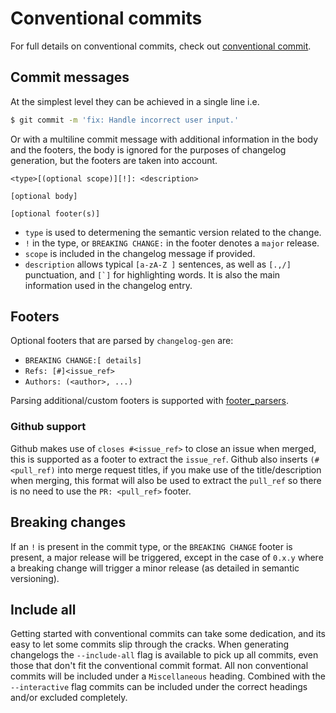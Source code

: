 # Conventional commits

For full details on conventional commits, check out [conventional
commit](https://www.conventionalcommits.org/en/v1.0.0/).

## Commit messages

At the simplest level they can be achieved in a single line i.e.

```bash
$ git commit -m 'fix: Handle incorrect user input.'
```

Or with a multiline commit message with additional information in the body
and the footers, the body is ignored for the purposes of changelog generation,
but the footers are taken into account.

```
<type>[(optional scope)][!]: <description>

[optional body]

[optional footer(s)]
```

* `type` is used to determening the semantic version related to the change.
* `!` in the type, or `BREAKING CHANGE:` in the footer denotes a `major` release.
* `scope` is included in the changelog message if provided.
* `description` allows typical `[a-zA-Z ]` sentences, as well as `[.,/]`
  punctuation, and ``[`]`` for highlighting words. It is also the main
  information used in the changelog entry.

## Footers

Optional footers that are parsed by `changelog-gen` are:

* `BREAKING CHANGE:[ details]`
* `Refs: [#]<issue_ref>`
* `Authors: (<author>, ...)`

Parsing additional/custom footers is supported with
[footer_parsers](https://nrwldev.github.io/changelog-gen/configuration/#footer_parsers).

### Github support

Github makes use of `closes #<issue_ref>` to close an issue when merged, this
is supported as a footer to extract the `issue_ref`. Github also inserts
`(#<pull_ref)` into merge request titles, if you make use of the
title/description when merging, this format will also be used to extract the
`pull_ref` so there is no need to use the `PR: <pull_ref>` footer.

## Breaking changes

If an `!` is present in the commit type, or the `BREAKING CHANGE` footer is
present, a major release will be triggered, except in the case of `0.x.y` where
a breaking change will trigger a minor release (as detailed in semantic
versioning).

## Include all

Getting started with conventional commits can take some dedication, and its
easy to let some commits slip through the cracks. When generating changelogs
the `--include-all` flag is available to pick up all commits, even those that
don't fit the conventional commit format. All non conventional commits will be
included under a `Miscellaneous` heading. Combined with the `--interactive`
flag commits can be included under the correct headings and/or excluded
completely.
